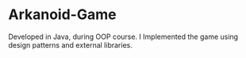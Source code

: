 # Arkanoid-Game
Developed in Java, during OOP course.
I Implemented the game using design patterns and external libraries.
